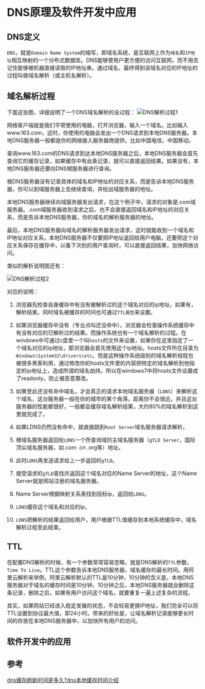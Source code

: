 # DNS原理及软件开发中应用

## DNS定义

`DNS`，就是`Domain Name System`的缩写，即域名系统，是互联网上作为`域名`和`IP地址`相互映射的一个分布式数据库。DNS能够使用户更方便的访问互联网，而不用去记住能够被机器直接读取的IP地址串。通过域名，最终得到该域名对应的IP地址的过程叫做域名解析（或主机名解析）。

## 域名解析过程

下面这张图，详细说明了一个DNS域名解析的全过程：
![DNS解析过程1](images\images/dns_001_logic_01.jpg)

网络客户端就是我们平常使用的电脑，打开浏览器，输入一个域名。比如输入www.163.com，这时，你使用的电脑会发出一个DNS请求到本地DNS服务器。本地DNS服务器一般都是你的网络接入服务器商提供，比如中国电信，中国移动。

查询www.163.com的DNS请求到达本地DNS服务器之后，本地DNS服务器会首先查询它的缓存记录，如果缓存中有此条记录，就可以直接返回结果。如果没有，本地DNS服务器还要向DNS根服务器进行查询。

根DNS服务器没有记录具体的域名和IP地址的对应关系，而是告诉本地DNS服务器，你可以到域服务器上去继续查询，并给出域服务器的地址。

本地DNS服务器继续向域服务器发出请求，在这个例子中，请求的对象是.com域服务器。.com域服务器收到请求之后，也不会直接返回域名和IP地址的对应关系，而是告诉本地DNS服务器，你的域名的解析服务器的地址。

最后，本地DNS服务器向域名的解析服务器发出请求，这时就能收到一个域名和IP地址对应关系，本地DNS服务器不仅要把IP地址返回给用户电脑，还要把这个对应关系保存在缓存中，以备下次别的用户查询时，可以直接返回结果，加快网络访问。

类似的解析说明图还有：

![DNS解析过程2](images\images/dns_001_logic_02.png)

对应的说明：

1. 浏览器先检查自身缓存中有没有被解析过的这个域名对应的ip地址，如果有，解析结束。同时域名被缓存的时间也可通过`TTL属性`来设置。

1. 如果浏览器缓存中没有（专业点叫还没命中），浏览器会检查操作系统缓存中有没有对应的已解析过的结果。而操作系统也有一个域名解析的过程。在windows中可通过c盘里一个叫`hosts`的文件来设置，如果你在这里指定了一个域名对应的ip地址，那浏览器会首先使用这个ip地址。hosts文件所在目录为`Windows\System32\drivers\etc`。但是这种操作系统级别的域名解析规程也被很多黑客利用，通过修改你的hosts文件里的内容把特定的域名解析到他指定的ip地址上，造成所谓的域名劫持。所以在windows7中将hosts文件设置成了readonly，防止被恶意篡改。

1. 如果至此还没有命中域名，才会真正的请求本地域名服务器（`LDNS`）来解析这个域名，这台服务器一般在你的城市的某个角落，距离你不会很远，并且这台服务器的性能都很好，一般都会缓存域名解析结果，大约80%的域名解析到这里就完成了。

1. 如果LDNS仍然没有命中，就直接跳到`Root Server`域名服务器请求解析。

1. 根域名服务器返回给`LDNS`一个所查询域的主域名服务器（`gTLD Server`，国际顶尖域名服务器，如.com .cn .org等）地址。

1. 此时`LDNS`再发送请求给上一步返回的`gTLD`。

1. 接受请求的`gTLD`查找并返回这个域名对应的Name Server的地址，这个Name Server就是网站注册的域名服务器。

1. Name Server根据映射关系表找到目标ip，返回给`LDNS`。

1. `LDNS`缓存这个域名和对应的ip。

1. `LDNS`把解析的结果返回给用户，用户根据TTL值缓存到本地系统缓存中，域名解析过程至此结束。

## TTL

在配置DNS解析的时候，有一个参数常常容易忽略，就是DNS解析的`TTL`参数，`Time To Live`。TTL这个参数告诉本地DNS服务器，域名缓存的最长时间。用阿里云解析来举例，阿里云解析默认的TTL是10分钟，10分钟的含义是，本地DNS服务器对于域名的缓存时间是10分钟，10分钟之后，本地DNS服务器就会删除这条记录，删除之后，如果有用户访问这个域名，就要重复一遍上述复杂的流程。

其实，如果网站已经进入稳定发展的状态，不会轻易更换IP地址，我们完全可以将TTL设置到协议最大值，即24小时。带来的好处是，让域名解析记录能够更长时间的存放在本地DNS服务器中，以加快所有用户的访问。

## 软件开发中的应用



## 参考

[dns缓存刷新时间是多久?dns本地缓存时间介绍](https://www.cnblogs.com/itfat/p/10622570.html)
